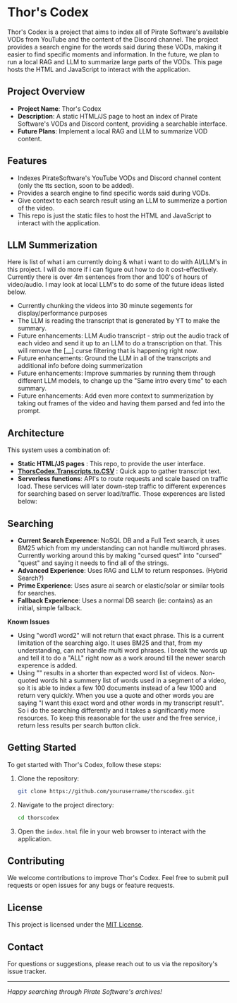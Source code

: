 # Thor's Codex

Thor's Codex is a project that aims to index all of Pirate Software's available VODs from YouTube and the content of the Discord channel. The project provides a search engine for the words said during these VODs, making it easier to find specific moments and information. In the future, we plan to run a local RAG and LLM to summarize large parts of the VODs. This page hosts the HTML and JavaScript to interact with the application.

## Project Overview

- **Project Name**: Thor's Codex
- **Description**: A static HTML/JS page to host an index of Pirate Software's VODs and Discord content, providing a searchable interface.
- **Future Plans**: Implement a local RAG and LLM to summarize VOD content.

## Features

- Indexes PirateSoftware's YouTube VODs and Discord channel content (only the tts section, soon to be added).
- Provides a search engine to find specific words said during VODs.
- Give context to each search result using an LLM to summerize a portion of the video. 
- This repo is just the static files to host the HTML and JavaScript to interact with the application.

## LLM Summerization
Here is list of what i am currently doing & what i want to do with AI/LLM's in this project. I will do more if i can figure out how to do it cost-effectively. Currently there is over 4m sentences from thor and 100's of hours of video/audio. I may look at local LLM's to do some of the future ideas listed below. 

 - Currently chunking the videos into 30 minute segements for display/performance purposes
 - The LLM is reading the transcript that is generated by YT to make the summary.
 - Future enhancements: LLM Audio transcript - strip out the audio track of each video and send it up to an LLM to do a transcription on that. This will remove the [__] curse filtering that is happening right now. 
 - Future enhancements: Ground the LLM in all of the transcripts and additional info before doing summerization
 - Future enhancements: Improve summaries by running them through different LLM models, to change up the "Same intro every time" to each summary.
 - Future enhancements: Add even more context to summerization by taking out frames of the video and having them parsed and fed into the prompt. 

## Architecture

This system uses a combination of:
- **Static HTML/JS pages** : This repo,  to provide the user interface.
- **[ThorsCodex.Transcripts.to.CSV](https://github.com/Graf3x/ThorsCodex.Transcripts.to.CSV)** : Quick app to gather transcript text.
- **Serverless functions**: API's to route requests and scale based on traffic load. These services will later down-step traffic to different experences for searching based on server load/traffic. Those experences are listed below:

## Searching 

  - **Current Search Experence**: NoSQL DB and a Full Text search, it uses BM25 which from my understanding can not handle multiword phrases. Currently working around this by making "cursed quest" into "cursed" "quest" and saying it needs to find all of the strings.
  - **Advanced Experience**: Uses RAG and LLM to return responses. (Hybrid Search?)
  - **Prime Experience**: Uses asure ai search or elastic/solar or similar tools for searches.
  - **Fallback Experience**: Uses a normal DB search (ie: contains) as an initial, simple fallback.
  
  **Known Issues**
  - Using "word1 word2" will not return that exact phrase. This is a current limitation of the searching algo. It uses BM25 and that, from my understanding, can not handle multi word phrases. I break the words up and tell it to do a "ALL" right now as a work around till the newer search experence is added.
  - Using "" results in a shorter than expected word list of videos.
   Non-quoted words hit a summery list of words used in a segment of a video, so it is able to index a few 100 documents instead of a few 1000 and return very quickly. When you use a quote and other words you are saying "I want this exact word and other words in my transcript result". So i do the searching differently and it takes a significantly more resources. To keep this reasonable for the user and the free service, i return less results per search button click. 
  
## Getting Started

To get started with Thor's Codex, follow these steps:

1. Clone the repository:
    ```sh
    git clone https://github.com/yourusername/thorscodex.git
    ```

2. Navigate to the project directory:
    ```sh
    cd thorscodex
    ```

3. Open the `index.html` file in your web browser to interact with the application.

## Contributing

We welcome contributions to improve Thor's Codex. Feel free to submit pull requests or open issues for any bugs or feature requests.

## License

This project is licensed under the [MIT License](LICENSE).

## Contact

For questions or suggestions, please reach out to us via the repository's issue tracker.

---

*Happy searching through Pirate Software's archives!*
